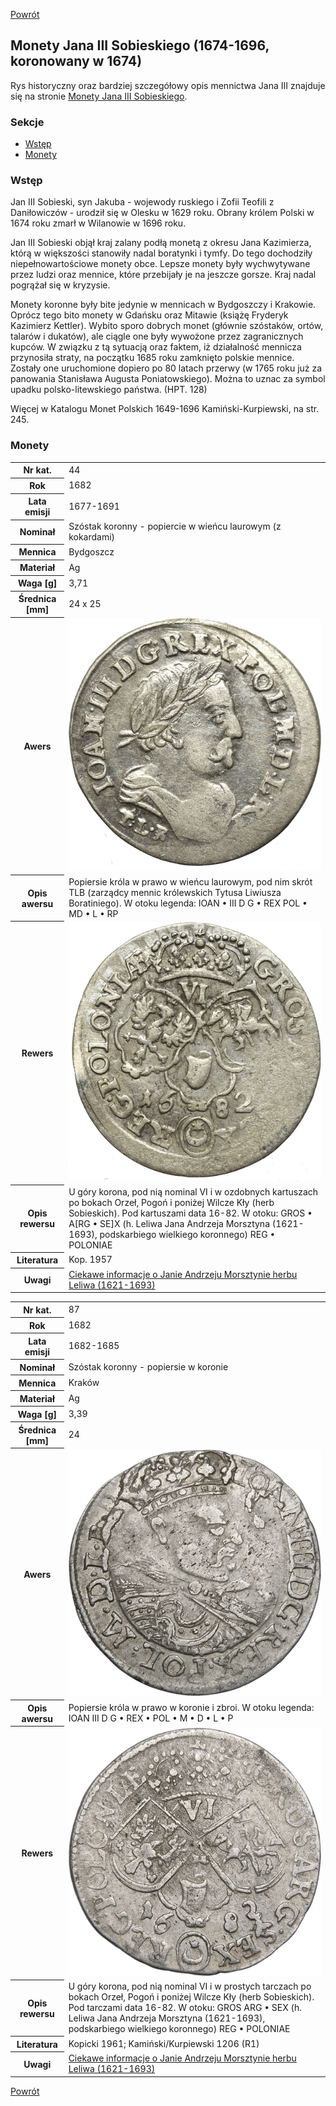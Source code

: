 [Powrót](../)


## Monety Jana III Sobieskiego (1674-1696, koronowany w 1674)

Rys historyczny oraz bardziej szczegółowy opis mennictwa Jana III znajduje się na stronie [Monety Jana III Sobieskiego](https://pl.wikipedia.org/wiki/Monety_Jana_III_Sobieskiego).

### Sekcje
- [Wstęp](#m1)
- [Monety](#m2)


<a id='m1'></a>
### Wstęp
Jan III Sobieski, syn Jakuba - wojewody ruskiego i Zofii Teofili z Daniłowiczów - urodził się w Olesku w 1629 roku. Obrany królem Polski w 1674 roku zmarł w Wilanowie w 1696 roku.

Jan III Sobieski objął kraj zalany podłą monetą z okresu Jana Kazimierza, którą w większości stanowiły nadal boratynki i tymfy. Do tego dochodziły niepełnowartościowe monety obce. Lepsze monety były wychwytywane przez ludzi oraz mennice, które przebijały je na jeszcze gorsze. Kraj nadal pogrążał się w kryzysie.

Monety koronne były bite jedynie w mennicach w Bydgoszczy i Krakowie. Oprócz tego bito monety w Gdańsku oraz Mitawie (książę Fryderyk Kazimierz Kettler). Wybito sporo dobrych monet (głównie szóstaków, ortów, talarów i dukatów), ale ciągle one były wywożone przez zagranicznych kupców. W związku z tą sytuacją oraz faktem, iż działalność mennicza przynosiła straty, na początku 1685 roku zamknięto polskie mennice. Zostały one uruchomione dopiero po 80 latach przerwy (w 1765 roku już za panowania Stanisława Augusta Poniatowskiego). Można to uznac za symbol upadku polsko-litewskiego państwa. (HPT. 128)

Więcej w Katalogu Monet Polskich 1649-1696 Kamiński-Kurpiewski, na str. 245.

<a id='m2'></a>
### Monety

<table class="center">
  <tr>
    <th>Nr kat.</th>
    <td>44</td>
  </tr>
  <tr>
    <th>Rok</th>
    <td>1682</td>
  </tr>
  <tr>
    <th>Lata emisji</th>
    <td>1677-1691</td>
  </tr>
  <tr>
    <th>Nominał</th>
    <td>Szóstak koronny - popiercie w wieńcu laurowym (z kokardami)</td>
  </tr>
  <tr>
    <th>Mennica</th>
    <td>Bydgoszcz</td>
  </tr>
  <tr>
    <th>Materiał</th>
    <td>Ag</td>
  </tr>
  <tr>
    <th>Waga [g]</th>
    <td>3,71</td>
  </tr>
  <tr>
    <th>Średnica [mm]</th>
    <td>24 x 25</td>
  </tr>
  <tr>
    <th>Awers</th>
    <td><img src="images/0044 - 1682 - szostak - Jan III Sobieski - awers.jpg"/></td>
  </tr>
  <tr>
    <th>Opis awersu</th>
    <td>Popiersie króla w prawo w wieńcu laurowym, pod nim skrót TLB (zarządcy mennic królewskich Tytusa Liwiusza Boratiniego). W otoku legenda: IOAN • III D G • REX POL • MD • L • RP</td>
  </tr>
  <tr>
    <th>Rewers</th>
    <td><img src="images/0044 - 1682 - szostak - Jan III Sobieski - rewers.jpg"/></td>
  </tr>
  <tr>
    <th>Opis rewersu</th>
    <td>U góry korona, pod nią nominal VI i w ozdobnych kartuszach po bokach Orzeł, Pogoń i poniżej Wilcze Kły (herb Sobieskich). Pod kartuszami data 16-82. W otoku: GROS • A[RG • SE]X (h. Leliwa Jana Andrzeja Morsztyna (1621-1693), podskarbiego wielkiego koronnego) REG • POLONIAE</td>
  </tr>
  <tr>
    <th>Literatura</th>
    <td>Kop. 1957</td>
  </tr>
  <tr>
    <th>Uwagi</th>
    <td><a href="https://www.wilanow-palac.pl/morsztyn_jan_andrzej_herbu_leliwa.html">Ciekawe informacje o Janie Andrzeju Morsztynie herbu Leliwa (1621-1693)</a></td>
  </tr>
</table>

<table class="center">
  <tr>
    <th>Nr kat.</th>
    <td>87</td>
  </tr>
  <tr>
    <th>Rok</th>
    <td>1682</td>
  </tr>
  <tr>
    <th>Lata emisji</th>
    <td>1682-1685</td>
  </tr>
  <tr>
    <th>Nominał</th>
    <td>Szóstak koronny - popiersie w koronie </td>
  </tr>
  <tr>
    <th>Mennica</th>
    <td>Kraków</td>
  </tr>
  <tr>
    <th>Materiał</th>
    <td>Ag</td>
  </tr>
  <tr>
    <th>Waga [g]</th>
    <td>3,39</td>
  </tr>
  <tr>
    <th>Średnica [mm]</th>
    <td>24</td>
  </tr>
  <tr>
    <th>Awers</th>
    <td><img src="images/0087 - 1682 - szostak - Jan III Sobieski - awers.jpg"/></td>
  </tr>
  <tr>
    <th>Opis awersu</th>
    <td>Popiersie króla w prawo w koronie i zbroi. W otoku legenda: IOAN III D G • REX • POL • M • D • L • P</td>
  </tr>
  <tr>
    <th>Rewers</th>
    <td><img src="images/0087 - 1682 - szostak - Jan III Sobieski - rewers.jpg"/></td>
  </tr>
  <tr>
    <th>Opis rewersu</th>
    <td>U góry korona, pod nią nominal VI i w prostych tarczach po bokach Orzeł, Pogoń i poniżej Wilcze Kły (herb Sobieskich). Pod tarczami data 16-82. W otoku: GROS ARG • SEX (h. Leliwa Jana Andrzeja Morsztyna (1621-1693), podskarbiego wielkiego koronnego) REG • POLONIAE</td>
  </tr>
  <tr>
    <th>Literatura</th>
    <td>Kopicki 1961; Kamiński/Kurpiewski 1206 (R1)</td>
  </tr>
  <tr>
    <th>Uwagi</th>
    <td><a href="https://www.wilanow-palac.pl/morsztyn_jan_andrzej_herbu_leliwa.html">Ciekawe informacje o Janie Andrzeju Morsztynie herbu Leliwa (1621-1693)</a></td>
  </tr>
</table>


[Powrót](../)